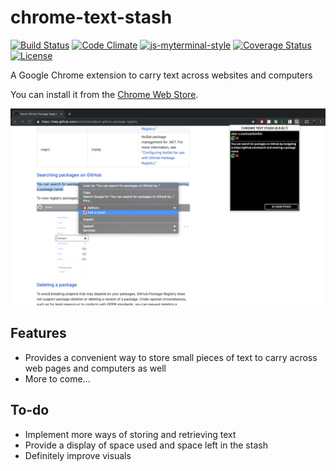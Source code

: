 # chrome-text-stash

[![Build Status](https://travis-ci.org/myTerminal/chrome-text-stash.svg?branch=master)](https://travis-ci.org/myTerminal/chrome-text-stash)
[![Code Climate](https://codeclimate.com/github/myTerminal/chrome-text-stash.png)](https://codeclimate.com/github/myTerminal/chrome-text-stash)
[![js-myterminal-style](https://img.shields.io/badge/code%20style-myterminal-blue.svg)](https://www.npmjs.com/package/eslint-config/myterminal)
[![Coverage Status](https://img.shields.io/coveralls/myTerminal/chrome-text-stash.svg)](https://coveralls.io/r/myTerminal/chrome-text-stash?branch=master)  
[![License](https://img.shields.io/badge/LICENSE-GPL%20v3.0-blue.svg)](https://www.gnu.org/licenses/gpl.html)

A Google Chrome extension to carry text across websites and computers

You can install it from the [Chrome Web Store](https://chrome.google.com/webstore/detail/chrome-text-stash/nllbcacohcpnfenocdamobclmglkbafe).

[![Screenshot](images/screenshot.png)](https://chrome.google.com/webstore/detail/chrome-text-stash/nllbcacohcpnfenocdamobclmglkbafe)

## Features

* Provides a convenient way to store small pieces of text to carry across web pages and computers as well
* More to come...

## To-do

* Implement more ways of storing and retrieving text
* Provide a display of space used and space left in the stash
* Definitely improve visuals
